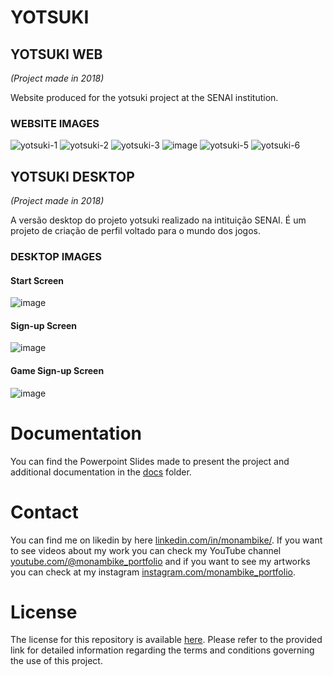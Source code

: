 # YOTSUKI

## YOTSUKI WEB
*(Project made in 2018)*

Website produced for the yotsuki project at the SENAI institution.

### WEBSITE IMAGES

![yotsuki-1](https://github.com/monambike/yotsuki-web/assets/35270174/9c5433c0-5f72-43e9-8d3c-fc1d51505c73)
![yotsuki-2](https://github.com/monambike/yotsuki-web/assets/35270174/69d4f4bc-ba02-4cbb-b4e9-7825e05506df)
![yotsuki-3](https://github.com/monambike/yotsuki-web/assets/35270174/259b047c-0e9c-41c7-ba7e-c933ed6db808)
![image](https://github.com/monambike/yotsuki-web/assets/35270174/770a75ed-2157-43f2-b3da-4bbfb8b69a5d)
![yotsuki-5](https://github.com/monambike/yotsuki-web/assets/35270174/4e7b0249-c849-4b87-b830-c7a18b9500d9)
![yotsuki-6](https://github.com/monambike/yotsuki-web/assets/35270174/1897f5e8-eef9-4386-a653-4c3c4330b4a5)

## YOTSUKI DESKTOP
*(Project made in 2018)*

A versão desktop do projeto yotsuki realizado na intituição SENAI. É um projeto de criação de perfil voltado para o mundo dos jogos.

### DESKTOP IMAGES

#### Start Screen
![image](https://github.com/monambike/yotsuki-desktop/assets/35270174/f7a6e0f4-d773-409e-b2e4-2b486bbf8830)

#### Sign-up Screen
![image](https://github.com/monambike/yotsuki-desktop/assets/35270174/57a5c723-78eb-4854-be9d-121f74cc2bfa)

#### Game Sign-up Screen
![image](https://github.com/monambike/yotsuki-desktop/assets/35270174/041f59cf-7744-4f6b-b126-e32206d6df15)

# Documentation

You can find the Powerpoint Slides made to present the project and additional documentation in the [docs](docs) folder.

# Contact

You can find me on likedin by here [linkedin.com/in/monambike/](https://www.linkedin.com/in/monambike/). If you want to see videos about my work you can check my YouTube channel [youtube.com/@monambike_portfolio](https://www.youtube.com/@monambike_portfolio) and if you want to see my artworks you can check at my instagram [instagram.com/monambike_portfolio](https://www.instagram.com/monambike_portfolio).

# License

The license for this repository is available [here](LICENSE). Please refer to the provided link for detailed information regarding the terms and conditions governing the use of this project.
